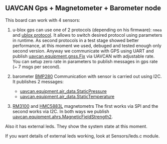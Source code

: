 ## UAVCAN Gps + Magnetometer + Barometer node

This board can work with 4 sensors:

1. u-blox gps can use one of 2 protocols (depending on his firmware): `nmea` and [ublox protocol](https://www.u-blox.com/sites/default/files/products/documents/u-blox8-M8_ReceiverDescrProtSpec_%28UBX-13003221%29.pdf).
It allows to switch desired protocol using parameters in runtime. As second protocols in a test stage showed better performance, at this moment we used, debuged and tested enough only second version.
Anyway we communicate with GPS using UART and publish [uavcan.equipment.gnss.Fix](https://legacy.uavcan.org/Specification/7._List_of_standard_data_types/#fix) via UAVCAN with adjustable rate. You can setup zero rate in parameters to publish messages in gps rate (~ 7 msgs per second).

2. barometer [BMP280](https://cdn-shop.adafruit.com/datasheets/BST-BMP280-DS001-11.pdf)
Communication with sensor is carried out using I2C.
It publishes 2 messages:
   - [uavcan.equipment.air_data.StaticPressure](https://legacy.uavcan.org/Specification/7._List_of_standard_data_types/#staticpressure)
   - [uavcan.equipment.air_data.StaticTemperature](https://legacy.uavcan.org/Specification/7._List_of_standard_data_types/#statictemperature)

3. [RM3100](https://ekb.terraelectronica.ru/pdf/show?pdf_file=%252Fds%252Fpdf%252FR%252FRM3100.pdf) and [HMC5883L](https://cdn-shop.adafruit.com/datasheets/HMC5883L_3-Axis_Digital_Compass_IC.pdf) magnetometrs
The first works via SPI and the second works via I2C.
In both ways we publish [uavcan.equipment.ahrs.MagneticFieldStrength2](https://legacy.uavcan.org/Specification/7._List_of_standard_data_types/#magneticfieldstrength2).

Also it has external leds. They show the system state at this moment.

If you want details of external leds working, look at Sensors/leds.c module.
